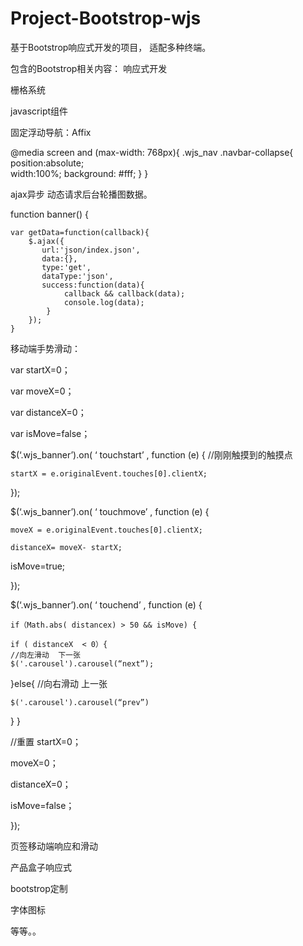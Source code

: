 # Project-Bootstrop-wjs
基于Bootstrop响应式开发的项目， 适配多种终端。

包含的Bootstrop相关内容：
响应式开发

栅格系统

javascript组件

固定浮动导航：Affix

@media screen and (max-width: 768px){
  .wjs_nav .navbar-collapse{
    position:absolute;  
    width:100%;
    background: #fff;
  }
}

ajax异步 动态请求后台轮播图数据。

function banner() {

    var getData=function(callback){
        $.ajax({
           url:'json/index.json',
           data:{},
           type:'get',
           dataType:'json',
           success:function(data){
                callback && callback(data);
                console.log(data);
            }
        });
    }

移动端手势滑动：

var startX=0；

var moveX=0；

var distanceX=0；

var isMove=false；

$(‘.wjs_banner’).on( ‘ touchstart’ ,  function (e) { //刚刚触摸到的触摸点

	startX = e.originalEvent.touches[0].clientX;
});

$(‘.wjs_banner’).on( ‘ touchmove’ ,  function (e) {

	moveX = e.originalEvent.touches[0].clientX;
        
	distanceX= moveX- startX;  
        
isMove=true;

});

$(‘.wjs_banner’).on( ‘ touchend’ ,  function (e) { 

	if（Math.abs( distancex) > 50 && isMove) {
	
	if ( distanceX  < 0）{
	//向左滑动  下一张
	$('.carousel').carousel(“next”);
}else{
        //向右滑动  上一张
	
	$('.carousel').carousel(“prev”)
}
}

//重置
startX=0；

moveX=0；

distanceX=0；

isMove=false；

});

页签移动端响应和滑动

产品盒子响应式

bootstrop定制

字体图标

等等。。


